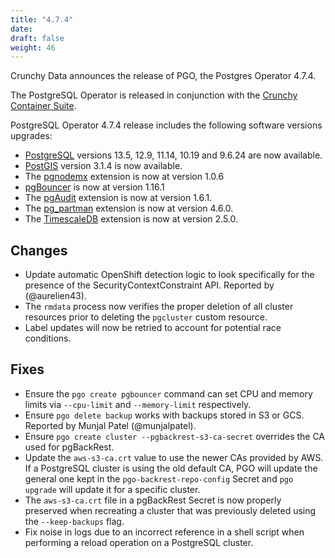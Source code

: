 ```yaml
---
title: "4.7.4"
date:
draft: false
weight: 46
---
```


Crunchy Data announces the release of PGO, the Postgres Operator 4.7.4.

The PostgreSQL Operator is released in conjunction with the [Crunchy Container Suite](https://github.com/CrunchyData/crunchy-containers/).

PostgreSQL Operator 4.7.4 release includes the following software versions upgrades:

- [PostgreSQL](https://www.postgresql.org) versions 13.5, 12.9, 11.14, 10.19 and 9.6.24 are now available.
- [PostGIS](http://postgis.net/) version 3.1.4 is now available.
- The [pgnodemx](https://github.com/CrunchyData/pgnodemx) extension is now at version 1.0.6
- [pgBouncer](https://www.pgbouncer.org/) is now at version 1.16.1
- The [pgAudit](https://github.com/pgaudit/pgaudit) extension is now at version 1.6.1.
- The [pg_partman](https://github.com/pgpartman/pg_partman) extension is now at version 4.6.0.
- The [TimescaleDB](https://github.com/timescale/timescaledb) extension is now at version 2.5.0.

## Changes

- Update automatic OpenShift detection logic to look specifically for the presence of the SecurityContextConstraint API. Reported by (@aurelien43).
- The `rmdata` process now verifies the proper deletion of all cluster resources prior to deleting the `pgcluster` custom resource.
- Label updates will now be retried to account for potential race conditions.

## Fixes

- Ensure the `pgo create pgbouncer` command can set CPU and memory limits via `--cpu-limit` and `--memory-limit` respectively.
- Ensure `pgo delete backup` works with backups stored in S3 or GCS. Reported by Munjal Patel (@munjalpatel).
- Ensure `pgo create cluster --pgbackrest-s3-ca-secret` overrides the CA used for pgBackRest.
- Update the `aws-s3-ca.crt` value to use the newer CAs provided by AWS. If a PostgreSQL cluster is using the old default CA, PGO will update the general one kept in the `pgo-backrest-repo-config` Secret and `pgo upgrade` will update it for a specific cluster.
- The `aws-s3-ca.crt` file in a pgBackRest Secret is now properly preserved when recreating a cluster that was previously deleted using the `--keep-backups` flag.
- Fix noise in logs due to an incorrect reference in a shell script when performing a reload operation on a PostgreSQL cluster.
